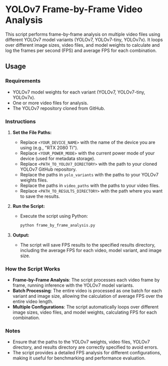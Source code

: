 # YOLOv7 Frame-by-Frame Video Analysis

This script performs frame-by-frame analysis on multiple video files using different YOLOv7 model variants (YOLOv7, YOLOv7-tiny, YOLOv7x). It loops over different image sizes, video files, and model weights to calculate and log the frames per second (FPS) and average FPS for each combination.

## Usage

### Requirements
- YOLOv7 model weights for each variant (YOLOv7, YOLOv7-tiny, YOLOv7x).
- One or more video files for analysis.
- The YOLOv7 repository cloned from GitHub.

### Instructions

1. **Set the File Paths:**
   - Replace `<YOUR_DEVICE_NAME>` with the name of the device you are using (e.g., "RTX 2080 Ti").
   - Replace `<YOUR_POWER_MODE>` with the current power mode of your device (used for metadata storage).
   - Replace `<PATH_TO_YOLOV7_DIRECTORY>` with the path to your cloned YOLOv7 GitHub repository.
   - Replace the paths in `yolo_variants` with the paths to your YOLOv7 weights files.
   - Replace the paths in `video_paths` with the paths to your video files.
   - Replace `<PATH_TO_RESULTS_DIRECTORY>` with the path where you want to save the results.

2. **Run the Script:**
   - Execute the script using Python:
     ```bash
     python frame_by_frame_analysis.py
     ```

3. **Output:**
   - The script will save FPS results to the specified results directory, including the average FPS for each video, model variant, and image size.

### How the Script Works

- **Frame-by-Frame Analysis**: The script processes each video frame by frame, running inference with the YOLOv7 model variants.
- **Batch Processing**: The entire video is processed as one batch for each variant and image size, allowing the calculation of average FPS over the entire video length.
- **Multiple Configurations**: The script automatically loops over different image sizes, video files, and model weights, calculating FPS for each combination.

### Notes

- Ensure that the paths to the YOLOv7 weights, video files, YOLOv7 directory, and results directory are correctly specified to avoid errors.
- The script provides a detailed FPS analysis for different configurations, making it useful for benchmarking and performance evaluation.

